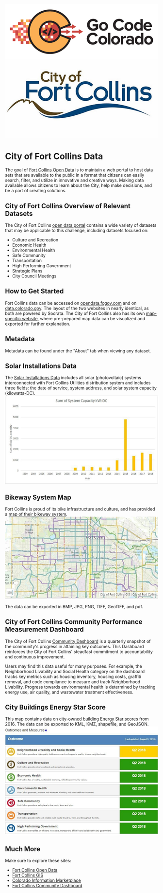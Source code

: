 ![gcc_logo_2020](https://github.com/GoCodeColorado/GoCodeColorado-kbase-public/blob/master/Images/GC20_Logo_Condensed_transp%20-%20Copy.png)
![fc_logo](./images/fc_logo.png)

# City of Fort Collins Data

The goal of [Fort Collins Open Data](https://www.fcgov.com/opendata/) is to maintain a web portal to host data sets that are available to the public in a format that citizens can easily search, filter, and utilize in innovative and creative ways. Making data available allows citizens to learn about the City, help make decisions, and be a part of creating solutions.

## City of Fort Collins Overview of Relevant Datasets

The City of Fort Collins [open data portal](https://opendata.fcgov.com/) contains a wide variety of datasets that may be applicable to this challenge, including datasets focused on:

- Culture and Recreation
- Economic Health
- Environmental Health
- Safe Community
- Transportation
- High Performing Government
- Strategic Plans
- City Council Meetings

## How to Get Started

Fort Collins data can be accessed on [opendata.fcgov.com](https://opendata.fcgov.com/) and on [data.colorado.gov](https://data.colorado.gov/browse?federation_filter=1999). The layout of the two websites in nearly identical, as both are powered by Socrata. The City of Fort Collins also has its own [map-specific website](https://gisweb.fcgov.com/HTML5Viewer/Index.html?viewer=FCMaps), where pre-prepared map data can be visualized and exported for further explanation.

## Metadata

Metadata can be found under the &quot;About&quot; tab when viewing any dataset.



## Solar Installations Data

The [Solar Installations Data](https://opendata.fcgov.com/Environmental-Health/Solar-Installations/3ku5-x4k9) includes all solar (photovoltaic) systems interconnected with Fort Collins Utilities distribution system and includes three fields: the date of service, system address, and solar system capacity (kilowatts-DC).
![fc_solar](./images/fc_solar.jpg)


## Bikeway System Map

Fort Collins is proud of its bike infrastructure and culture, and has provided a [map of their bikeway system](https://gisweb.fcgov.com/HTML5Viewer/Index.html?Viewer=FCMaps&amp;amp;layerTheme=Bikeway%20System).
![fc_bikew](./images/fc_bikew.jpg)

The data can be exported in BMP, JPG, PNG, TIFF, GeoTIFF, and pdf.

## City of Fort Collins Community Performance Measurement Dashboard


The City of Fort Collins [Community Dashboard](http://fortcollins.clearpointstrategy.com/) is a quarterly snapshot of the community&#39;s progress in attaining key outcomes. This Dashboard reinforces the City of Fort Collins&#39; steadfast commitment to accountability and continuous improvement.

Users may find this data useful for many purposes. For example, the Neighborhood Livability and Social Health category on the dashboard tracks key metrics such as housing inventory, housing costs, graffiti removal, and code compliance to measure and track Neighborhood Livability. Progress towards environmental health is determined by tracking energy use, air quality, and wastewater treatment effectiveness.

## City Buildings Energy Star Score

This map contains data on [city-owned building Energy Star scores](https://opendata.fcgov.com/High-Performing-Government/City-Buildings-Energy-Star-Score/2x5v-i6zb) from 2016. The data can be exported to KML, KMZ, shapefile, and GeoJSON.
![fc_dash](./images/fc_dash.jpg)


## Much More

Make sure to explore these sites:
- [Fort Collins Open Data](https://www.fcgov.com/opendata/)
- [Fort Collins GIS](https://www.fcgov.com/gis/maps.php)
- [Colorado Information Marketplace](https://data.colorado.gov/)
- [Fort Collins Community Dashboard](https://fortcollins.clearpointstrategy.com/)
